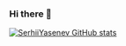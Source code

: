 ### Hi there 👋


[![SerhiiYasenev GitHub stats](https://github-readme-stats.vercel.app/api?username=serhiiyasenev)](https://github.com/SerhiiYasenev/github-readme-stats)

